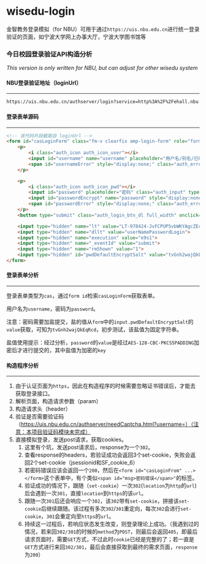 # wisedu-login
金智教务登录模拟（for NBU）可用于通过`https://uis.nbu.edu.cn`进行统一登录验证的页面，如宁波大学网上办事大厅，宁波大学图书馆等

### 今日校园登录验证API构造分析

*This version is only written for NBU, but can adjust for other wisedu system*


#### NBU登录验证地址（loginUrl）

--------
```html
https://uis.nbu.edu.cn/authserver/login?service=http%3A%2F%2Fehall.nbu.edu.cn%2Flogin%3Fservice%3Dhttps%3A%2F%2Fehall.nbu.edu.cn%2Fnew%2Findex.html
```


#### 登录表单源码

--------
```html
<!-- 该代码片段截取自 loginUrl -->
<form id="casLoginForm" class="fm-v clearfix amp-login-form" role="form" action="/authserver/login?service=http%3A%2F%2Fehall.nbu.edu.cn%2Flogin%3Fservice%3Dhttps%3A%2F%2Fehall.nbu.edu.cn%2Fnew%2Findex.html" method="post">
    <p>
        <i class="auth_icon auth_icon_user"></i>
        <input id="username" name="username" placeholder="用户名/别名/已绑定手机/邮箱" class="auth_input" type="text" value="">
        <span id="usernameError" style="display:none;" class="auth_error">请输入用户名/别名/已绑定手机/邮箱</span>
    </p>

    <p>
        <i class="auth_icon auth_icon_pwd"></i>
        <input id="password" placeholder="密码" class="auth_input" type="password" value="" autocomplete="off">
        <input id="passwordEncrypt" name="password" style="display:none;" type="text" value="">
        <span id="passwordError" style="display:none;" class="auth_error">请输入密码</span>
    </p>
    <button type="submit" class="auth_login_btn_dl full_width" onclick="javascript:return submitcheck();">登录网上办事服务大厅</button>

    <input type="hidden" name="lt" value="LT-978424-JvFCPUP5vbWKYAgcZEcexSK5fsjzkn1616172880425-kztk-cas">
    <input type="hidden" name="dllt" value="userNamePasswordLogin">
    <input type="hidden" name="execution" value="e9s1">
    <input type="hidden" name="_eventId" value="submit">
    <input type="hidden" name="rmShown" value="1">
    <input type="hidden" id="pwdDefaultEncryptSalt" value="tvGnh2wajQkEqRcd">
</form>
```



#### 登录表单分析

--------
登录表单类型为`cas`，通过`form id`检索`casLoginForm`获取表单。

用户名为`username`，密码为`password`。

注意：密码需要加盐提交，盐的值从`form`中的`input.pwdDefaultEncryptSalt`的`value`获取，可知为`tvGnh2wajQkEqRcd`，初步测试，该盐值为固定字符串。

盐值使用提示：经过分析，`password`的`value`是经过`AES-128-CBC-PKCS5PADDING`加密后才进行提交的，其中盐值为加密的`key`



#### 构造程序分析

------

1. 由于认证页面为`https`，因此在构造程序的时候需要忽略证书错误后，才能去获取登录接口。
2. 解析页面，构造请求参数（param）
3. 构造请求头（header）
4. 验证是否需要验证码（https://uis.nbu.edu.cn/authserver/needCaptcha.html?username=）（注意：本项目验证码模块未完成）
5. 直接模拟登录，发送post请求，获取cookies。
   1. 这里有个坑，发送post请求后，response为一个`302`。
   2. 查看response的headers，若验证成功会返回3个set-cookie，失败会返回2个set-cookie（jsessionid和SF_cookie_6）
   3. 若密码错误应该会返回一个`200`，然后在`<form id="casLoginFrom" ...></form>`这个表单中，有个类似`<span id="msg>密码错误</span>"`的标签。
   4. 验证成功的情况下，跟随（`set-cookie`）一次`302`(`location`为`http`的`url`)后会遇到一次`301`，直接`location`到`https`的该`url`。
   5. 跟随一次`301`后还会响应一个`302`，该`302`带有`set-cookie`，拼接该`set-cookie`后继续跟随。该过程有多次`302`/`301`重定向，每次`302`会进行`set-cookie`，`301`会重定向至`https`的`url`。
   6. 持续这一过程后，若响应状态发生改变，则登录理论上成功。（我遇到过的情况，若来回`302/301`的时候的`method`为`POST`，则最后会返回`405`，即最后请求页面时，需要`GET`方式，不过此时`cookie`已经是完整的了；若一直是`GET`方式进行来回`302/301`，最后会直接获取到最终的需求页面，`response`为`200`）
